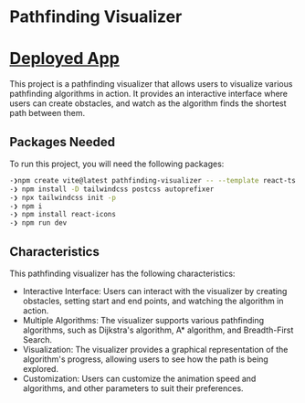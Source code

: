 # Pathfinding Visualizer
#  [Deployed App](https://visualizer-pathfinding-algortihms-6sza3v12o.vercel.app/)

This project is a pathfinding visualizer that allows users to visualize various pathfinding algorithms in action. It provides an interactive interface where users can create obstacles, and watch as the algorithm finds the shortest path between them.

## Packages Needed

To run this project, you will need the following packages:
```sh
-❯npm create vite@latest pathfinding-visualizer -- --template react-ts
-❯ npm install -D tailwindcss postcss autoprefixer
-❯ npx tailwindcss init -p
-❯ npm i
-❯ npm install react-icons
-❯ npm run dev
```

## Characteristics

This pathfinding visualizer has the following characteristics:

- Interactive Interface: Users can interact with the visualizer by creating obstacles, setting start and end points, and watching the algorithm in action.
- Multiple Algorithms: The visualizer supports various pathfinding algorithms, such as Dijkstra's algorithm, A* algorithm, and Breadth-First Search.
- Visualization: The visualizer provides a graphical representation of the algorithm's progress, allowing users to see how the path is being explored.
- Customization: Users can customize the animation speed and algorithms, and other parameters to suit their preferences.


